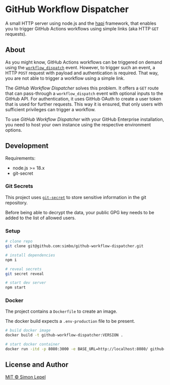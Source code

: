 # GitHub Workflow Dispatcher

A small HTTP server using node.js and the [hapi](https://hapi.dev/) framework,
that enables you to trigger GitHub Actions workflows using simple links (aka
HTTP `GET` requests).

## About

As you might know, GitHub Actions workflows can be triggered on demand using the
[`workflow_dispatch`](https://docs.github.com/en/actions/using-workflows/events-that-trigger-workflows#workflow_dispatch)
event. However, to trigger such an event, a HTTP `POST` request with payload and
authentication is required. That way, you are not able to trigger a workflow
using a simple link.

The _GitHub Workflow Dispatcher_ solves this problem. It offers a `GET` route
that can pass-through a `workflow_dispatch` event with optional inputs to the
GitHub API. For authentication, it uses GitHub OAuth to create a user token that
is used for further requests. This way it is ensured, that only users with
sufficient privileges can trigger a workflow.

To use _GitHub Workflow Dispatcher_ with your GitHub Enterprise installation,
you need to host your own instance using the respective environment options.

## Development

Requirements:

- node.js >= 18.x
- git-secret

### Git Secrets

This project uses [`git-secret`](https://github.com/sobolevn/git-secret) to
store sensitive information in the git repository.

Before being able to decrypt the data, your public GPG key needs to be added to
the list of allowed users.

### Setup

```sh
# clone repo
git clone git@github.com:simbo/github-workflow-dispatcher.git

# install dependencies
npm i

# reveal secrets
git secret reveal

# start dev server
npm start
```

### Docker

The project contains a `Dockerfile` to create an image.

The docker build expects a `.env-production` file to be present.

```sh
# build docker image
docker build -t github-workflow-dispatcher:VERSION .

# start docker container
docker run -itd -p 8080:3000 -e BASE_URL=http://localhost:8080/ github-workflow-dispatcher:VERSION
```

## License and Author

[MIT &copy; Simon Lepel](http://simbo.mit-license.org/)
